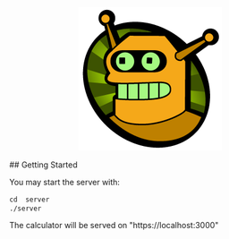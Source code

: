 <p align="center">
  <img src="assets/images/Calculon.png" alt="Calculon" />
</p>
## Getting Started

You may start the server with:
```
cd  server
./server

```
The calculator will be served on "https://localhost:3000"